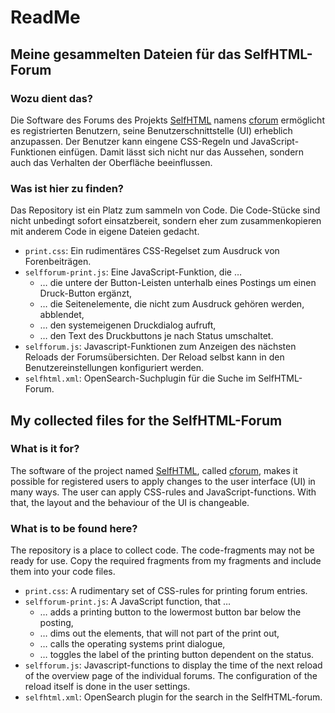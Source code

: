 # ReadMe

## Meine gesammelten Dateien für das SelfHTML-Forum

### Wozu dient das?

Die Software des Forums des Projekts [SelfHTML](https://selfhtml.org/) namens [cforum](https://github.com/ckruse/cforum) ermöglicht es registrierten Benutzern, seine Benutzerschnittstelle (UI) erheblich anzupassen. Der Benutzer kann eingene CSS-Regeln und JavaScript-Funktionen einfügen. Damit lässt sich nicht nur das Aussehen, sondern auch das Verhalten der Oberfläche beeinflussen.

### Was ist hier zu finden?

Das Repository ist ein Platz zum sammeln von Code. Die Code-Stücke sind nicht unbedingt sofort einsatzbereit, sondern eher zum zusammenkopieren mit anderem Code in eigene Dateien gedacht.

- `print.css`: Ein rudimentäres CSS-Regelset zum Ausdruck von Forenbeiträgen.
- `selfforum-print.js`: Eine JavaScript-Funktion, die …
	- … die untere der Button-Leisten unterhalb eines Postings um einen Druck-Button ergänzt,
	- … die Seitenelemente, die nicht zum Ausdruck gehören werden, abblendet,
	- … den systemeigenen Druckdialog aufruft,
	- … den Text des Druckbuttons je nach Status umschaltet.
- `selfforum.js`: Javascript-Funktionen zum Anzeigen des nächsten Reloads der Forumsübersichten. Der Reload selbst kann in den Benutzereinstellungen konfiguriert werden.
- `selfhtml.xml`: OpenSearch-Suchplugin für die Suche im SelfHTML-Forum.

## My collected files for the SelfHTML-Forum

### What is it for?

The software of the project named [SelfHTML](https://selfhtml.org/), called [cforum](https://github.com/ckruse/cforum), makes it possible for registered users to apply changes to the user interface (UI) in many ways. The user can apply CSS-rules and JavaScript-functions. With that, the layout and the behaviour of the UI is changeable.

### What is to be found here?

The repository is a place to collect code. The code-fragments may not be ready for use. Copy the required fragments from my fragments and include them into your code files.

- `print.css`: A rudimentary set of CSS-rules for printing forum entries.
- `selfforum-print.js`: A JavaScript function, that …
	- … adds a printing button to the lowermost button bar below the posting,
	- … dims out the elements, that will not part of the print out,
	- … calls the operating systems print dialogue,
	- … toggles the label of the printing button dependent on the status.
- `selfforum.js`: Javascript-functions to display the time of the next reload of the overview page of the individual forums. The configuration of the reload itself is done in the user settings.
- `selfhtml.xml`: OpenSearch plugin for the search in the SelfHTML-forum.
